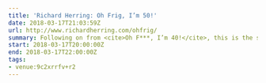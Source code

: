 ```yaml
---
title: 'Richard Herring: Oh Frig, I’m 50!'
date: 2018-03-17T21:03:59Z
url: http://www.richardherring.com/ohfrig/
summary: Following on from <cite>Oh F***, I’m 40!</cite>, this is the second instalment in Herring’s once-a-decade examination of ageing.
start: 2018-03-17T20:00:00Z
end: 2018-03-17T22:00:00Z
tags:
- venue:9c2xrrfv+r2
---
```

